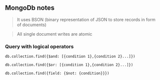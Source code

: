 ## MongoDb notes

> It uses BSON (binary representation of JSON to store records in form of documents)

> All single document writes are atomic


### Query with logical operators

 `db.collection.find({$and: [{condition 1},{condition 2}...]})`

 `db.collection.find({$or: [{condition 1},{condition 2}...]})`

 `db.collection.find({field: {$not: {condition}}})`
